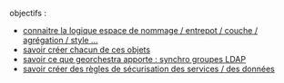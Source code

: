 
objectifs :

* [connaitre la logique espace de nommage / entrepot / couche / agrégation / style ...](02_geoserver/01_objects.md)
* [savoir créer chacun de ces objets](02_geoserver/02_create_layer.md)
* [savoir ce que georchestra apporte : synchro groupes LDAP](02_geoserver/03_synchro_groups.md)
* [savoir créer des règles de sécurisation des services / des données](02_geoserver/04_layer_security.md)
